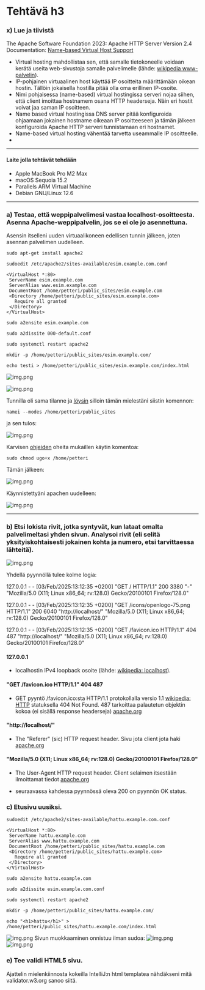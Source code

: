 # Tehtävä h3

### x) Lue ja tiivistä 

The Apache Software Foundation 2023: Apache HTTP Server Version 2.4 Documentation: [Name-based Virtual Host Support](https://httpd.apache.org/docs/2.4/vhosts/name-based.html)

- Virtual hosting mahdollistaa sen, että samalle tietokoneelle voidaan kerätä useita web-sivustoja samalle palvelimelle (lähde: [wikipedia www-palvelin](https://fi.wikipedia.org/wiki/WWW-palvelin)). 
- IP-pohjainen virtuaalinen host käyttää IP osoitteita määrittämään oikean hostin. Tällöin jokaisella hostilla pitää olla oma erillinen IP-osoite.
- Nimi pohjaisessa (name-based) virtual hostingissa serveri nojaa siihen, että client imoittaa hostnamem osana HTTP headerseja. Näin eri hostit voivat jaa saman IP osoitteen.
- Name based virtual hostingissa DNS server pitää konfiguroida ohjaamaan jokainen hostname oikeaan IP osoitteeseen ja tämän jälkeen konfiguroida Apache HTTP serveri tunnistamaan eri hostnamet.
- Name-based virtual hosting vähentää tarvetta useammalle IP osoitteelle.
- 





---

#### Laite jolla tehtävät tehdään

- Apple MacBook Pro M2 Max
- macOS Sequoia 15.2
- Parallels ARM Virtual Machine
- Debian GNU/Linux 12.6



---

### a) Testaa, että weppipalvelimesi vastaa localhost-osoitteesta. Asenna Apache-weppipalvelin, jos se ei ole jo asennettuna.

Asensin itselleni uuden virtuaalikoneen edellisen tunnin jälkeen, joten asennan palvelimen uudelleen.

```
sudo apt-get install apache2
```

```
sudoedit /etc/apache2/sites-available/esim.example.com.conf
```

```
<VirtualHost *:80>
 ServerName esim.example.com
 ServerAlias www.esim.example.com
 DocumentRoot /home/petteri/public_sites/esim.example.com
 <Directory /home/petteri/public_sites/esim.example.com>
   Require all granted
 </Directory>
</VirtualHost>
```

```
sudo a2ensite esim.example.com
```
```
sudo a2dissite 000-default.conf
```

```
sudo systemctl restart apache2
```

```
mkdir -p /home/petteri/public_sites/esim.example.com/
```
```
echo testi > /home/petteri/public_sites/esim.example.com/index.html
```

![img.png](images/h3/403.png)

![img.png](images/h3/403-log.png)

Tunnilla oli sama tilanne ja [löysin](https://askubuntu.com/questions/451922/apache-access-denied-because-search-permissions-are-missing) silloin tämän mielestäni siistin komennon:

```
namei --modes /home/petteri/public_sites
```

ja sen tulos:

![img.png](images/h3/namei-command.png)

Karvisen [ohjeiden](https://terokarvinen.com/linux-palvelimet/) oheita mukaillen käytin komentoa:

```
sudo chmod ugo+x /home/petteri
```

Tämän jälkeen:

![img.png](images/h3/chmod.png)

Käynnistettyäni apachen uudelleen:

![img.png](images/h3/testi-nakyy.png)

---

### b) Etsi lokista rivit, jotka syntyvät, kun lataat omalta palvelimeltasi yhden sivun. Analysoi rivit (eli selitä yksityiskohtaisesti jokainen kohta ja numero, etsi tarvittaessa lähteitä).


![img.png](images/h3/logs.png)

Yhdellä pyynnöllä tulee kolme logia:

127.0.0.1 - - [03/Feb/2025:13:12:35 +0200] "GET / HTTP/1.1" 200 3380 "-" "Mozilla/5.0 (X11; Linux x86_64; rv:128.0) Gecko/20100101 Firefox/128.0"

127.0.0.1 - - [03/Feb/2025:13:12:35 +0200] "GET /icons/openlogo-75.png HTTP/1.1" 200 6040 "http:\//localhost/" "Mozilla/5.0 (X11; Linux x86_64; rv:128.0) Gecko/20100101 Firefox/128.0"

127.0.0.1 - - [03/Feb/2025:13:12:35 +0200] "GET /favicon.ico HTTP/1.1" 404 487 "http:\//localhost/" "Mozilla/5.0 (X11; Linux x86_64; rv:128.0) Gecko/20100101 Firefox/128.0"


#### 127.0.0.1

-  localhostin IPv4 loopback osoite (lähde: [wikipedia: localhost](https://en.wikipedia.org/wiki/Localhost)).

#### "GET /favicon.ico HTTP/1.1" 404 487 

- GET pyyntö /favicon.ico:sta HTTP/1.1 protokollalla versio 1.1 [wikipedia: HTTP](https://en.wikipedia.org/wiki/HTTP) statuksella 404 Not Found. 487 tarkoittaa palautetun objektin kokoa (ei sisällä response headerseja)  [apache.org](https://httpd.apache.org/docs/2.4/logs.html)

#### "http\://localhost/"

- The "Referer" (sic) HTTP request header. Sivu jota client jota haki [apache.org](https://httpd.apache.org/docs/2.4/logs.html)

#### "Mozilla/5.0 (X11; Linux x86_64; rv:128.0) Gecko/20100101 Firefox/128.0"

- The User-Agent HTTP request header. Client selaimen itsestään ilmoittamat tiedot [apache.org](https://httpd.apache.org/docs/2.4/logs.html)

- seuraavassa kahdessa pyynnössä oleva 200 on pyynnön OK status.


### c) Etusivu uusiksi.

```
sudoedit /etc/apache2/sites-available/hattu.example.com.conf
```

```
<VirtualHost *:80>
 ServerName hattu.example.com
 ServerAlias www.hattu.example.com
 DocumentRoot /home/petteri/public_sites/hattu.example.com
 <Directory /home/petteri/public_sites/hattu.example.com>
   Require all granted
 </Directory>
</VirtualHost>
```

```
sudo a2ensite hattu.example.com
```
```
sudo a2dissite esim.example.com.conf
```

```
sudo systemctl restart apache2
```

```
mkdir -p /home/petteri/public_sites/hattu.example.com/
```
```
echo "<h1>hattu</h1>" > /home/petteri/public_sites/hattu.example.com/index.html
```

![img.png](images/h3/hattu1.png)
Sivun muokkaaminen onnistuu ilman sudoa:
![img.png](images/h3/hattu2.png)
![img.png](images/h3/hattu3.png)

### e) Tee validi HTML5 sivu.

Ajattelin mielenkiinnosta kokeilla IntelliJ:n html templatea nähdäkseni mitä validator.w3.org sanoo siitä. 





















